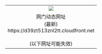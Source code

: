 ﻿<table>
  <tr></tr>
  <tr><td colspan=2 align=center><img src="https://d39zt513znl2tt.cloudfront.net/Up/oGate.jpg" /></td></tr>
  <tr><td colspan=2 align=center>网门动态网址<br/>(最新)
<br>https://d39zt513znl2tt.cloudfront.net
<br/><br/>(以下网址可能失效)
    </td>
  </tr>
</table>

